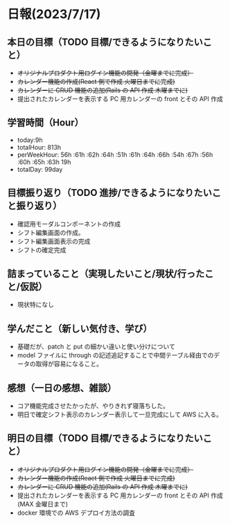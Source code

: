 # 日報(2023/7/17)

## 本日の目標（TODO 目標/できるようになりたいこと）

- ~~オリジナルプロダクト用ログイン機能の開発（金曜までに完成）~~
- ~~カレンダー機能の作成(React 側で作成 火曜日までに完成)~~
- ~~カレンダーに CRUD 機能の追加(Rails の API 作成 木曜までに)~~
- 提出されたカレンダーを表示する PC 用カレンダーの front とその API 作成

## 学習時間（Hour）

- today:9h
- totalHour: 813h
- perWeekHour: 56h :61h :62h :64h :51h :61h :64h :66h :54h :67h :56h :60h :65h :63h 19h
- totalDay: 99day

## 目標振り返り（TODO 進捗/できるようになりたいこと振り返り）

- 確認用モーダルコンポーネントの作成
- シフト編集画面の作成。
- シフト編集画面表示の完成
- シフトの確定完成

## 詰まっていること（実現したいこと/現状/行ったこと/仮説）

- 現状特になし

## 学んだこと（新しい気付き、学び）

- 基礎だが、patch と put の細かい違いと使い分けについて
- model ファイルに through の記述追記することで中間テーブル経由でのデータの取得が容易になること。

## 感想（一日の感想、雑談）

- コア機能完成させたかったが、やりきれず寝落ちした。
- 明日で確定シフト表示のカレンダー表示して一旦完成にして AWS に入る。

## 明日の目標（TODO 目標/できるようになりたいこと）

- ~~オリジナルプロダクト用ログイン機能の開発（金曜までに完成）~~
- ~~カレンダー機能の作成(React 側で作成 火曜日までに完成)~~
- ~~カレンダーに CRUD 機能の追加(Rails の API 作成 木曜までに)~~
- 提出されたカレンダーを表示する PC 用カレンダーの front とその API 作成(MAX 金曜日まで)
- docker 環境での AWS デプロイ方法の調査
